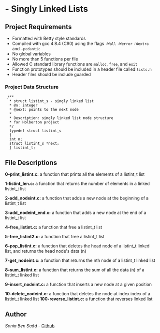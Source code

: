 # - Singly Linked Lists
## Project Requirements
- Formatted with Betty style standards
- Compiled with gcc 4.8.4 (C90) using the flags `-Wall` `-Werror` `-Wextra` and `-pedantic`
- No global variables
- No more than 5 functions per file
- Allowed C standard library functions are `malloc`, `free`, and `exit`
- Function prototypes should be included in a header file called `lists.h`
- Header files should be include guarded

### Project Data Structure
     /**
      * struct listint_s - singly linked list
      * @n: integer
      * @next: points to the next node
      *
      * Description: singly linked list node structure
      * for Holberton project
      */
      typedef struct listint_s
      {
      int n;
      struct listint_s *next;
      } listint_t;
## File Descriptions
**0-print_listint.c:** a function that prints all the elements of a listint_t list

**1-listint_len.c:** a function that returns the number of elements in a linked listint_t list

**2-add_nodeint.c:** a function that adds a new node at the beginning of a listint_t list

**3-add_nodeint_end.c:** a function that adds a new node at the end of a listint_t list

**4-free_listint.c:** a function that free a listint_t list

**5-free_listint2.c:** a function that free a listint_t list

**6-pop_listint.c:** a function that deletes the head node of a listint_t linked list, and returns the head node's data (n)

**7-get_nodeint.c:** a function that returns the nth node of a listint_t linked list

**8-sum_listint.c:** a function that returns the sum of all the data (n) of a listint_t linked list

**9-insert_nodeint.c:** a function that inserts a new node at a given position

**10-delete_nodeint.c:** a function that deletes the node at index index of a listint_t linked list
**100-reverse_listint.c:** a  function that reverses linked list


## Author
*Sonia Ben Saâd* - [Github](https://github.com/Soniabensaad)